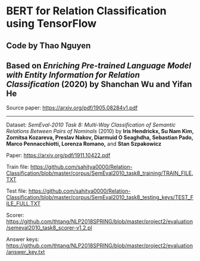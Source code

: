 # BERT for Relation Classification using TensorFlow
## Code by **Thao Nguyen**
## Based on *Enriching Pre-trained Language Model with Entity Information for  Relation Classification* (2020) by **Shanchan Wu** and **Yifan He**
Source paper: https://arxiv.org/pdf/1905.08284v1.pdf

---

Dataset: *SemEval-2010 Task 8: Multi-Way Classification  of Semantic Relations Between Pairs of Nominals* (2010) by **Iris Hendrickx, Su Nam Kim, Zornitsa Kozareva, Preslav Nakov, Diarmuid O Seaghdha, Sebastian Pado, Marco Pennacchiotti,  Lorenza Romano,** and **Stan Szpakowicz**

Paper: https://arxiv.org/pdf/1911.10422.pdf

Train file: https://github.com/sahitya0000/Relation-Classification/blob/master/corpus/SemEval2010_task8_training/TRAIN_FILE.TXT

Test file: https://github.com/sahitya0000/Relation-Classification/blob/master/corpus/SemEval2010_task8_testing_keys/TEST_FILE_FULL.TXT

Scorer: https://github.com/thtang/NLP2018SPRING/blob/master/project2/evaluation/semeval2010_task8_scorer-v1.2.pl

Answer keys: https://github.com/thtang/NLP2018SPRING/blob/master/project2/evaluation/answer_key.txt
